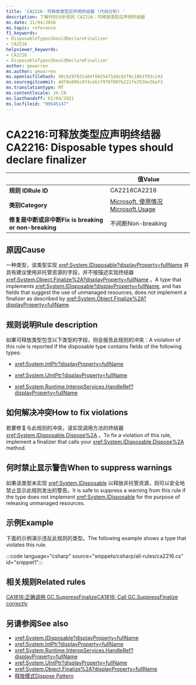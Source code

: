 ```yaml
---
title: 'CA2216：可释放类型应声明终结器 (代码分析) '
description: 了解代码分析规则 CA2216：可释放类型应声明终结器
ms.date: 11/04/2016
ms.topic: reference
f1_keywords:
- DisposableTypesShouldDeclareFinalizer
- CA2216
helpviewer_keywords:
- CA2216
- DisposableTypesShouldDeclareFinalizer
author: gewarren
ms.author: gewarren
ms.openlocfilehash: 40cb297831a84f8425471ddc82f0c18b3f03c242
ms.sourcegitcommit: 4df8e005c074ceb1f978f007b222fe253be2baf3
ms.translationtype: MT
ms.contentlocale: zh-CN
ms.lasthandoff: 02/04/2021
ms.locfileid: "99545147"
---
```

# <a name="ca2216-disposable-types-should-declare-finalizer"></a><span data-ttu-id="3dfb9-103">CA2216:可释放类型应声明终结器</span><span class="sxs-lookup"><span data-stu-id="3dfb9-103">CA2216: Disposable types should declare finalizer</span></span>

| | <span data-ttu-id="3dfb9-104">值</span><span class="sxs-lookup"><span data-stu-id="3dfb9-104">Value</span></span> |
|-|-|
| <span data-ttu-id="3dfb9-105">**规则 ID**</span><span class="sxs-lookup"><span data-stu-id="3dfb9-105">**Rule ID**</span></span> |<span data-ttu-id="3dfb9-106">CA2216</span><span class="sxs-lookup"><span data-stu-id="3dfb9-106">CA2216</span></span>|
| <span data-ttu-id="3dfb9-107">**类别**</span><span class="sxs-lookup"><span data-stu-id="3dfb9-107">**Category**</span></span> |[<span data-ttu-id="3dfb9-108">Microsoft. 使用情况</span><span class="sxs-lookup"><span data-stu-id="3dfb9-108">Microsoft.Usage</span></span>](usage-warnings.md)|
| <span data-ttu-id="3dfb9-109">**修复是中断或非中断**</span><span class="sxs-lookup"><span data-stu-id="3dfb9-109">**Fix is breaking or non-breaking**</span></span> |<span data-ttu-id="3dfb9-110">不间断</span><span class="sxs-lookup"><span data-stu-id="3dfb9-110">Non-breaking</span></span>|

## <a name="cause"></a><span data-ttu-id="3dfb9-111">原因</span><span class="sxs-lookup"><span data-stu-id="3dfb9-111">Cause</span></span>

<span data-ttu-id="3dfb9-112">一种类型，该类型实现 <xref:System.IDisposable?displayProperty=fullName> 并具有建议使用非托管资源的字段，并不按描述实现终结器 <xref:System.Object.Finalize%2A?displayProperty=fullName> 。</span><span class="sxs-lookup"><span data-stu-id="3dfb9-112">A type that implements <xref:System.IDisposable?displayProperty=fullName>, and has fields that suggest the use of unmanaged resources, does not implement a finalizer as described by <xref:System.Object.Finalize%2A?displayProperty=fullName>.</span></span>

## <a name="rule-description"></a><span data-ttu-id="3dfb9-113">规则说明</span><span class="sxs-lookup"><span data-stu-id="3dfb9-113">Rule description</span></span>

<span data-ttu-id="3dfb9-114">如果可释放类型包含以下类型的字段，则会报告此规则的冲突：</span><span class="sxs-lookup"><span data-stu-id="3dfb9-114">A violation of this rule is reported if the disposable type contains fields of the following types:</span></span>

- <xref:System.IntPtr?displayProperty=fullName>

- <xref:System.UIntPtr?displayProperty=fullName>

- <xref:System.Runtime.InteropServices.HandleRef?displayProperty=fullName>

## <a name="how-to-fix-violations"></a><span data-ttu-id="3dfb9-115">如何解决冲突</span><span class="sxs-lookup"><span data-stu-id="3dfb9-115">How to fix violations</span></span>

<span data-ttu-id="3dfb9-116">若要修复与此规则的冲突，请实现调用方法的终结器 <xref:System.IDisposable.Dispose%2A> 。</span><span class="sxs-lookup"><span data-stu-id="3dfb9-116">To fix a violation of this rule, implement a finalizer that calls your <xref:System.IDisposable.Dispose%2A> method.</span></span>

## <a name="when-to-suppress-warnings"></a><span data-ttu-id="3dfb9-117">何时禁止显示警告</span><span class="sxs-lookup"><span data-stu-id="3dfb9-117">When to suppress warnings</span></span>

<span data-ttu-id="3dfb9-118">如果该类型未实现 <xref:System.IDisposable> 以释放非托管资源，则可以安全地禁止显示此规则发出的警告。</span><span class="sxs-lookup"><span data-stu-id="3dfb9-118">It is safe to suppress a warning from this rule if the type does not implement <xref:System.IDisposable> for the purpose of releasing unmanaged resources.</span></span>

## <a name="example"></a><span data-ttu-id="3dfb9-119">示例</span><span class="sxs-lookup"><span data-stu-id="3dfb9-119">Example</span></span>

<span data-ttu-id="3dfb9-120">下面的示例演示违反此规则的类型。</span><span class="sxs-lookup"><span data-stu-id="3dfb9-120">The following example shows a type that violates this rule.</span></span>

:::code language="csharp" source="snippets/csharp/all-rules/ca2216.cs" id="snippet1":::

## <a name="related-rules"></a><span data-ttu-id="3dfb9-121">相关规则</span><span class="sxs-lookup"><span data-stu-id="3dfb9-121">Related rules</span></span>

[<span data-ttu-id="3dfb9-122">CA1816:正确调用 GC.SuppressFinalize</span><span class="sxs-lookup"><span data-stu-id="3dfb9-122">CA1816: Call GC.SuppressFinalize correctly</span></span>](ca1816.md)

## <a name="see-also"></a><span data-ttu-id="3dfb9-123">另请参阅</span><span class="sxs-lookup"><span data-stu-id="3dfb9-123">See also</span></span>

- <xref:System.IDisposable?displayProperty=fullName>
- <xref:System.IntPtr?displayProperty=fullName>
- <xref:System.Runtime.InteropServices.HandleRef?displayProperty=fullName>
- <xref:System.UIntPtr?displayProperty=fullName>
- <xref:System.Object.Finalize%2A?displayProperty=fullName>
- [<span data-ttu-id="3dfb9-124">释放模式</span><span class="sxs-lookup"><span data-stu-id="3dfb9-124">Dispose Pattern</span></span>](../../../standard/garbage-collection/implementing-dispose.md)
